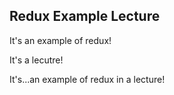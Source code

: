 ## Redux Example Lecture

It's an example of redux!

It's a lecutre!

It's...an example of redux in a lecture!